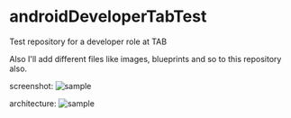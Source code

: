 # androidDeveloperTabTest
Test repository for a developer role at TAB

Also I'll add different files like images, blueprints and so to this 
repository also.

screenshot:
![sample](https://i.imgur.com/NxIUP8N.png)

architecture:
![sample](https://i.imgur.com/8hxAbuO.jpg)

